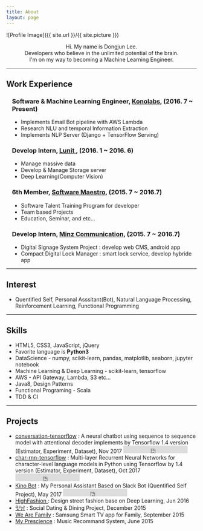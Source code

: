 ```yaml
---
title: About
layout: page
---
```

![Profile Image]({{ site.url }}/{{ site.picture }})

<p style="text-align: center;">
Hi. My name is Dongjun Lee. <br/>
Developers who believe in the unlimited potential of the brain. <br/>
I'm on my way to becoming a Machine Learning Engineer.
</p>

<hr/>

<h2>Work Experience</h2>

<div style="margin-left: 15px;">

<h3>
Software & Machine Learning Engineer, <a href="https://kono.ai">Konolabs</a>, (2016. 7 ~ Present)
</h3>

<ul>
	<li>Implements Email Bot pipeline with AWS Lambda</li>
	<li>Research NLU and temporal Information Extraction</li>
	<li>Implements NLP Server (Django + TensorFlow Serving)</li>
</ul>

<h3>
Develop Intern, <a href="https://lunit.io/"> Lunit </a>, (2016. 1 ~ 2016. 6)
</h3>

<ul>
	<li>Manage massive data</li>
	<li>Develop & Manage Storage server</li>
	<li>Deep Learning(Computer Vision)</li>
</ul>

<h3>
6th Member, <a href="http://www.swmaestro.kr/">Software Maestro</a>, (2015. 7 ~ 2016.7)
</h3>

<ul>
	<li>Software Talent Training Program for developer</li>
	<li>Team based Projects</li>
	<li>Education, Seminar, and etc...</li>
</ul>

<h3>
Develop Intern, <a href="#">Minz Communication</a>, (2015. 7 ~ 2016.7)
</h3>

<ul>
	<li>Digital Signage System Project : develop web CMS, android app</li>
	<li>Compact Digital Lock Manager : smart lock service, develop hybride app</li>
</ul>

</div>

<hr/>

<h2>Interest</h2>

<ul class="skill-list">
	<li>Quentified Self, Personal Asssitant(Bot), Natural Language Processing, Reinforcement Learning, Functional Programming</li>
</ul>

<hr/>

<h2>Skills</h2>

<ul class="skill-list">
	<li>HTML5, CSS3, JavaScript, jQuery</li>
	<li>Favorite language is <b>Python3</b></li>
	<li>DataScience - numpy, scikit-learn, pandas, matplotlib, seaborn, jupyter notebook</li>
	<li>Machine Learning & Deep Learning - scikit-learn, tensorflow</li>
	<li>AWS - API Gateway, Lambda, S3 etc...</li>
	<li>Java8, Design Patterns</li>
	<li>Functional Programing - Scala</li>
	<li>TDD & CI</li>
</ul>

<hr/>

<h2>Projects</h2>

<ul>
  <li>
	  <a href="https://github.com/DongjunLee/conversation-tensorflow">conversation-tensorflow</a> : A neural chatbot using sequence to sequence model with attentional decoder implements by Tensorflow 1.4 version (Estimator, Experiment, Dataset), Nov 2017
	  <iframe src="https://ghbtns.com/github-btn.html?user=DongjunLee&repo=conversation-tensorflow&type=star&count=true" frameborder="0" scrolling="0" width="170px" height="20px"></iframe>
  </li>
  <li>
	  <a href="https://github.com/DongjunLee/char-rnn-tensorflow">char-rnn-tensorflow</a> : Multi-layer Recurrent Neural Networks for character-level language models in Python using Tensorflow by 1.4 version (Estimator, Experiment, Dataset), Oct 2017
	  <iframe src="https://ghbtns.com/github-btn.html?user=DongjunLee&repo=char-rnn-tensorflow&type=star&count=true" frameborder="0" scrolling="0" width="170px" height="20px"></iframe>
	</li>
	<li>
	  <a href="https://github.com/DongjunLee/kino-bot">Kino Bot</a> : My Personal Assistant Based on Slack Bot (Quentified Self Project), May 2017
	  <iframe src="https://ghbtns.com/github-btn.html?user=DongjunLee&repo=kino-bot&type=star&count=true" frameborder="0" scrolling="0" width="170px" height="20px"></iframe>
	</li>
	<li>
	  <a href="https://github.com/Soma2-HighFashion"> HighFashion </a> : Design street fashion base on Deep Learning, Jun 2016
	</li>
	<li>
	  <a href="https://bitbucket.org/Joey3911/matnam_android/overview">맛남</a> : Social Dating & Dining Project, December 2015
	</li>
	<li>
	  <a href="https://github.com/SoMa1-1/WeAreFamily">We Are Family</a> : Samsung Smart TV app for Family, September 2015
	</li>
	<li>
	  <a href="https://github.com/2015-Hanyang-Univ-Capstone">My Prescience</a> : Music Recommand System, June 2015
	</li>
</ul>
